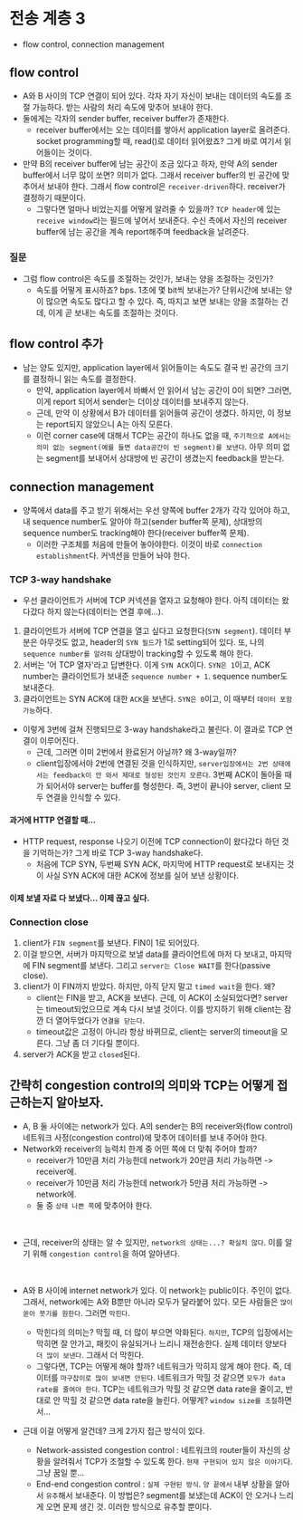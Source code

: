 # 전송 계층 3

- flow control, connection management

## flow control
- A와 B 사이의 TCP 연결이 되어 있다. 각자 자기 자신이 보내는 데이터의 속도를 조절 가능하다. 받는 사람의 처리 속도에 맞추어 보내야 한다.
- 둘에게는 각자의 sender buffer, receiver buffer가 존재한다.
    - receiver buffer에서는 오는 데이터를 쌓아서 application layer로 올려준다. socket programming할 때, read()로 데이터 읽어왔죠? 그게 바로 여기서 읽어들이는 것이다.
- 만약 B의 receiver buffer에 남는 공간이 조금 있다고 하자, 만약 A의 sender buffer에서 너무 많이 쏘면? 의미가 없다. 그래서 receiver buffer의 빈 공간에 맞추어서 보내야 한다. 그래서 flow control은 `receiver-driven`하다. receiver가 결정하기 때문이다.
    - 그렇다면 얼마나 비었는지를 어떻게 알려줄 수 있을까? `TCP header`에 있는 `receive window`라는 필드에 넣어서 보내준다. 수신 측에서 자신의 receiver buffer에 남는 공간을 계속 report해주며 feedback을 날려준다.

### 질문
- 그럼 flow control은 속도를 조절하는 것인가, 보내는 양을 조절하는 것인가?
    - 속도를 어떻게 표시하죠? bps. 1초에 몇 bit씩 보내는가? 단위시간에 보내는 양이 많으면 속도도 많다고 할 수 있다. 즉, 따지고 보면 보내는 양을 조절하는 건데, 이게 곧 보내는 속도를 조절하는 것이다.

## flow control 추가
- 남는 양도 있지만, application layer에서 읽어들이는 속도도 결국 빈 공간의 크기를 결정하니 읽는 속도를 결정한다.
    - 만약, application layer에서 바빠서 안 읽어서 남는 공간이 0이 되면? 그러면, 이게 report 되어서 sender는 더이상 데이터를 보내주지 않는다.
    - 근데, 만약 이 상황에서 B가 데이터를 읽어들여 공간이 생겼다. 하지만, 이 정보는 report되지 않았으니 A는 아직 모른다.
    - 이런 corner case에 대해서 TCP는 공간이 하나도 없을 때, `주기적으로 A에서는 의미 없는 segment(예를 들면 data공간이 빈 segment)를 보낸다`. 아무 의미 없는 segment를 보내어서 상대방에 빈 공간이 생겼는지 feedback을 받는다.

## connection management
- 양쪽에서 data를 주고 받기 위해서는 우선 양쪽에 buffer 2개가 각각 있어야 하고, 내 sequence number도 알아야 하고(sender buffer쪽 문제), 상대방의 sequence number도 tracking해야 한다(receiver buffer쪽 문제).
    - 이러한 구조체를 처음에 만들어 놓아야한다. 이것이 바로 `connection establishment`다. 커넥션을 만들어 놔야 한다.

### TCP 3-way handshake
- 우선 클라이언트가 서버에 TCP 커넥션을 열자고 요청해야 한다. 아직 데이터는 왔다갔다 하지 않는다(데이터는 연결 후에...).
1. 클라이언트가 서버에 TCP 연결을 열고 싶다고 요청한다(`SYN segment`). 데이터 부분은 아무것도 없고, header의 `SYN 필드`가 1로 setting되어 있다. 또, 나의 `sequence number를 알려줘` 상대방이 tracking할 수 있도록 해야 한다.
2. 서버는 '어 TCP 열자'라고 답변한다. 이게 `SYN ACK`이다. `SYN은 1`이고, ACK number는 클라이언트가 보내준 `sequence number + 1`. sequence number도 보내준다.
3. 클라이언트는 SYN ACK에 대한 `ACK`을 보낸다. `SYN은 0`이고, 이 때부터 `데이터 포함 가능`하다.

- 이렇게 3번에 걸쳐 진행되므로 3-way handshake라고 불린다. 이 결과로 TCP 연결이 이루어진다.
    - 근데, 그러면 이미 2번에서 완료된거 아닐까? 왜 3-way일까?
    - client입장에서야 2번에 연결된 것을 인식하지만, `server입장에서는 2번 상태에서는 feedback이 안 와서 제대로 형성된 것인지 모른다`. 3번째 ACK이 돌아올 때가 되어서야 server는 buffer를 형성한다. 즉, 3번이 끝나야 server, client 모두 연결을 인식할 수 있다.

#### 과거에 HTTP 연결할 때...
- HTTP request, response 나오기 이전에 TCP connection이 왔다갔다 하던 것을 기억하는가? 그게 바로 TCP 3-way handshake다.
    - 처음에 TCP SYN, 두번째 SYN ACK, 마지막에 HTTP request로 보내지는 것이 사실 SYN ACK에 대한 ACK에 정보를 실어 보낸 상황이다.

#### 이제 보낼 자료 다 보냈다... 이제 끊고 싶다.

### Connection close
1. client가 `FIN segment`를 보낸다. FIN이 1로 되어있다.
2. 이걸 받으면, 서버가 마지막으로 보낼 data를 클라이언트에 마저 다 보내고, 마지막에 FIN segment를 보낸다. 그리고 `server는 Close WAIT`를 한다(passive close).
3. client가 이 FIN까지 받았다. 하지만, 아직 닫지 말고 `timed wait`을 한다. 왜?
    - client는 FIN을 받고, ACK을 보낸다. 근데, 이 ACK이 소실되었다면? server는 timeout되었으므로 계속 다시 보낼 것이다. 이를 방지하기 위해 client는 잠깐 더 열어두었다가 `연결을 닫는다`.
    - timeout값은 고정이 아니라 항상 바뀌므로, client는 server의 timeout을 모른다. 그냥 좀 더 기다릴 뿐이다.
4. server가 ACK을 받고 `closed`된다.

## 간략히 congestion control의 의미와 TCP는 어떻게 접근하는지 알아보자.
- A, B 둘 사이에는 network가 있다. A의 sender는 B의 receiver와(flow control) 네트워크 사정(congestion control)에 맞추어 데이터를 보내 주어야 한다.
- Network와 receiver의 능력치 한계 중 어떤 쪽에 더 맞춰 주어야 할까? 
    - receiver가 10만큼 처리 가능한데 network가 20만큼 처리 가능하면 -> receiver에.
    - receiver가 10만큼 처리 가능한데 network가 5만큼 처리 가능하면 -> network에.
    - 둘 중 `상태 나쁜 쪽`에 맞추어야 한다.
<br>

- 근데, receiver의 상태는 알 수 있지만, `network의 상태는...? 확실치 않다`. 이를 알기 위해 `congestion control`을 하여 알아낸다.
<br>

- A와 B 사이에 internet network가 있다. 이 network는 public이다. 주인이 없다. 그래서, network에는 A와 B뿐만 아니라 모두가 달라붙어 있다. 모든 사람들은 `많이 쏟아 붓기를 원한다`. 그러면 `막힌다`.
    - 막힌다의 의미는? 막힐 때, 더 많이 부으면 악화된다. `하지만`, TCP의 입장에서는 막히면 잘 안가고, 패킷이 유실되거나 느리니 재전송한다. 실제 데이터 양보다 `더 많이 보낸다`. 그래서 더 막힌다.
    - 그렇다면, TCP는 어떻게 해야 할까? 네트워크가 막히지 않게 해야 한다. 즉, 데이터를 `마구잡이로 많이 보내면 안된다`. 네트워크가 막힐 것 같으면 `모두가 data rate를 줄여야 한다`. TCP는 네트워크가 막힐 것 같으면 data rate을 줄이고, 반대로 안 막힐 것 같으면 data rate을 늘린다. 어떻게? `window size를 조절`하면서...

- 근데 이걸 어떻게 알건데? 크게 2가지 접근 방식이 있다.
    - Network-assisted congestion control : 네트워크의 router들이 자신의 상황을 알려줘서 TCP가 조절할 수 있도록 한다. `현재 구현되어 있지 않은 이야기`다. 그냥 꿈일 뿐...
    - End-end congestion control : `실제 구현된 방식`. `양 끝에서` 내부 상황을 알아서 `유추`해서 보내준다. 이 방법은? segment를 보냈는데 ACK이 안 오거나 느리게 오면 문제 생긴 것. 이러한 방식으로 유추할 뿐이다.
